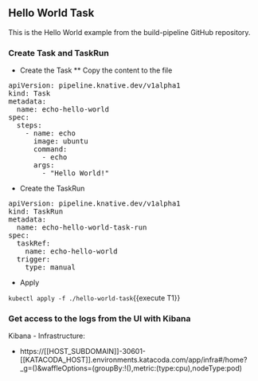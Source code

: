 ## Hello World Task

This is the Hello World example from the build-pipeline GitHub repository.

### Create Task and TaskRun

* Create the Task
** Copy the content to the file
<pre class="file" data-filename="task.yaml" data-target="replace">
apiVersion: pipeline.knative.dev/v1alpha1
kind: Task
metadata:
  name: echo-hello-world
spec:
  steps:
    - name: echo
      image: ubuntu
      command:
        - echo
      args:
        - "Hello World!"
</pre>

* Create the TaskRun

<pre class="file" data-filename="./hello-world-task/task-run.yaml" data-target="replace">
apiVersion: pipeline.knative.dev/v1alpha1
kind: TaskRun
metadata:
  name: echo-hello-world-task-run
spec:
  taskRef:
    name: echo-hello-world
  trigger:
    type: manual
</pre>

* Apply 

`kubectl apply -f ./hello-world-task`{{execute T1}}

### Get access to the logs from the UI with Kibana

Kibana - Infrastructure:
* https://[[HOST_SUBDOMAIN]]-30601-[[KATACODA_HOST]].environments.katacoda.com/app/infra#/home?_g=()&waffleOptions=(groupBy:!(),metric:(type:cpu),nodeType:pod)
